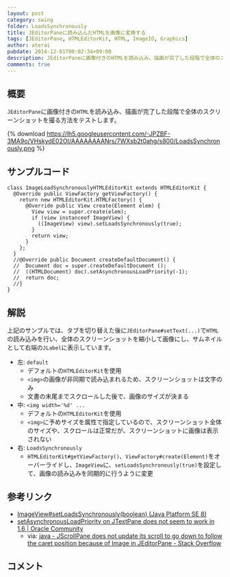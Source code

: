 ```yaml
---
layout: post
category: swing
folder: LoadsSynchronously
title: JEditorPaneに読み込んだHTMLを画像に変換する
tags: [JEditorPane, HTMLEditorKit, HTML, ImageIO, Graphics]
author: aterai
pubdate: 2014-12-01T00:02:34+09:00
description: JEditorPaneに画像付きのHTMLを読み込み、描画が完了した段階で全体のスクリーンショットを撮る方法をテストします。
comments: true
---
```

## 概要
`JEditorPane`に画像付きの`HTML`を読み込み、描画が完了した段階で全体のスクリーンショットを撮る方法をテストします。

{% download https://lh5.googleusercontent.com/-JPZBF-3MA9o/VHskydE02OI/AAAAAAAANrs/7WXsb2t0ahg/s800/LoadsSynchronously.png %}

## サンプルコード
<pre class="prettyprint"><code>class ImageLoadSynchronouslyHTMLEditorKit extends HTMLEditorKit {
  @Override public ViewFactory getViewFactory() {
    return new HTMLEditorKit.HTMLFactory() {
      @Override public View create(Element elem) {
        View view = super.create(elem);
        if (view instanceof ImageView) {
          ((ImageView) view).setLoadsSynchronously(true);
        }
        return view;
      }
    };
  }
  //@Override public Document createDefaultDocument() {
  //  Document doc = super.createDefaultDocument ();
  //  ((HTMLDocument) doc).setAsynchronousLoadPriority(-1);
  //  return doc;
  //}
}
</code></pre>

## 解説
上記のサンプルでは、タブを切り替えた後に`JEditorPane#setText(...)`で`HTML`の読み込みを行い、全体のスクリーンショットを縮小して画像にし、サムネイルとして右端の`JLabel`に表示しています。

- 左: `default`
    - デフォルトの`HTMLEditorKit`を使用
    - `<img>`の画像が非同期で読み込まれるため、スクリーンショットは文字のみ
    - 文書の末尾までスクロールした後で、画像のサイズが決まる
- 中: `<img width='%d' ...`
    - デフォルトの`HTMLEditorKit`を使用
    - `<img>`に予めサイズを属性で指定しているので、スクリーンショット全体のサイズや、スクロールは正常だが、スクリーンショットに画像は表示されない
- 右: `LoadsSynchronously`
    - `HTMLEditorKit#getViewFactory()`、`ViewFactory#create(Element)`をオーバーライドし、`ImageView`に、`setLoadsSynchronously(true)`を設定して、画像の読み込みを同期的に行うように変更

<!-- dummy comment line for breaking list -->

## 参考リンク
- [ImageView#setLoadsSynchronously(boolean) (Java Platform SE 8)](https://docs.oracle.com/javase/jp/8/docs/api/javax/swing/text/html/ImageView.html#setLoadsSynchronously-boolean-)
- [setAsynchronousLoadPriority on JTextPane does not seem to work in 1.6 | Oracle Community](https://community.oracle.com/thread/1353113)
    - via: [java - JScrollPane does not update its scroll to go down to follow the caret position because of Image in JEditorPane - Stack Overflow](http://stackoverflow.com/questions/27044987/jscrollpane-does-not-update-its-scroll-to-go-down-to-follow-the-caret-position-b)

<!-- dummy comment line for breaking list -->

## コメント
